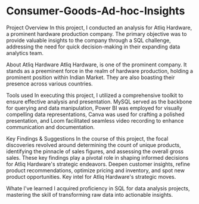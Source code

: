 # Consumer-Goods-Ad-hoc-Insights
Project Overview
In this project, I conducted an analysis for Atliq Hardware, a prominent hardware production company. The primary objective was to provide valuable insights to the company through a SQL challenge, addressing the need for quick decision-making in their expanding data analytics team.

About Atliq Hardware
Atliq Hardware, is one of the prominent company. It stands as a preeminent force in the realm of hardware production, holding a prominent position within Indian Market. They are also boasting their presence across various countries.

Tools used
In executing this project, I utilized a comprehensive toolkit to ensure effective analysis and presentation. MySQL served as the backbone for querying and data manipulation, Power BI was employed for visually compelling data representations, Canva was used for crafting a polished presentation, and Loom facilitated seamless video recording to enhance communication and documentation.

Key Findings & Suggestions
In the course of this project, the focal discoveries revolved around determining the count of unique products, identifying the pinnacle of sales figures, and assessing the overall gross sales. These key findings play a pivotal role in shaping informed decisions for Atliq Hardware's strategic endeavors. Deepen customer insights, refine product recommendations, optimize pricing and inventory, and spot new product opportunities. Key intel for Atliq Hardware's strategic moves.

Whate I've learned
I acquired proficiency in SQL for data analysis projects, mastering the skill of transforming raw data into actionable insights.
